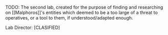 TODO: The second lab, created for the purpose of finding and researching on [[Malphoros]]'s entities which deemed to be a too large of a threat to operatives, or a tool to them, if understood/adapted enough.

Lab Director: \[CLASIFIED]